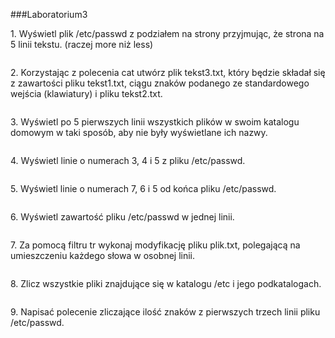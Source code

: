 ###Laboratorium3

1\. Wyświetl plik /etc/passwd z podziałem na strony przyjmując, że strona na 5 linii tekstu. (raczej more niż less)
```sh

```

2\. Korzystając z polecenia cat utwórz plik tekst3.txt, który będzie składał się z zawartości pliku tekst1.txt, 
ciągu znaków podanego ze standardowego wejścia (klawiatury) i pliku tekst2.txt.
```sh

```

3\. Wyświetl po 5 pierwszych linii wszystkich plików w swoim katalogu domowym w taki sposób, aby nie były 
wyświetlane ich nazwy.
```sh

```

4\. Wyświetl linie o numerach 3, 4 i 5 z pliku /etc/passwd.
```sh

```

5\. Wyświetl linie o numerach 7, 6 i 5 od końca pliku /etc/passwd.
```sh

```

6\. Wyświetl zawartość pliku /etc/passwd w jednej linii.
```sh

```

7\. Za pomocą filtru tr wykonaj modyfikację pliku plik.txt, polegającą na umieszczeniu każdego słowa w osobnej linii.
```sh

```

8\. Zlicz wszystkie pliki znajdujące się w katalogu /etc i jego podkatalogach.
```sh

```

9\. Napisać polecenie zliczające ilość znaków z pierwszych trzech linii pliku /etc/passwd.
```sh

```
